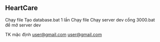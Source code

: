 ## HeartCare

Chạy file Tạo database.bat 1 lần
Chạy file Chạy server dev cổng 3000.bat để mở server dev

TK mặc định 
user@gmail.com 
user@gmail.com